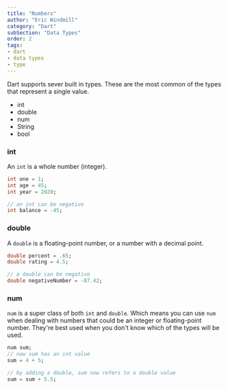 ```yaml
---
title: "Numbers"
author: "Eric Windmill"
category: "Dart"
subSection: "Data Types"
order: 2
tags:
- dart
- data types
- type
---
```


Dart supports sever built in types. These are the most common of the types that represent a single value.

- int
- double
- num
- String
- bool

### int

An `int` is a whole number (integer).

```dart
int one = 1;
int age = 45;
int year = 2020;

// an int can be negative
int balance = -45;
```

### double

A `double` is a floating-point number, or a number with a decimal point. 

```dart
double percent = .65;
double rating = 4.5;

// a double can be negative
double negativeNumber = -87.42;
```

### num

`num` is a super class of both `int` and `double`. Which means you can use `num` when dealing with numbers that could be an integer or floating-point number. They're best used when you don't know which of the types will be used.

```dart
num sum;
// now sum has an int value
sum = 4 + 5;

// by adding a double, sum now refers to a double value
sum = sum + 5.5;
```
